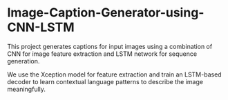 # Image-Caption-Generator-using-CNN-LSTM
This project generates captions for input images using a combination of CNN for image feature extraction and LSTM network for sequence generation.

We use the Xception model for feature extraction and train an LSTM-based decoder to learn contextual language patterns to describe the image meaningfully.
